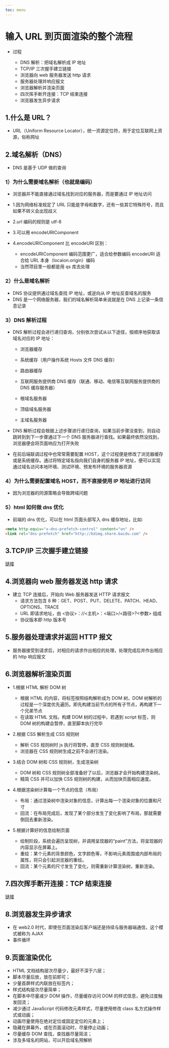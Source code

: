 ```yaml
---
toc: menu
---
```


# 输入 URL 到页面渲染的整个流程

- 过程

  - DNS 解析：把域名解析成 IP 地址
  - TCP/IP 三次握手建立链接
  - 浏览器向 web 服务器发送 http 请求
  - 服务器处理并响应报文
  - 浏览器解析并渲染页面
  - 四次挥手断开连接：TCP 结束连接
  - 浏览器发生异步请求

## 1.什么是 URL？

- URL（Uniform Resource Locator），统一资源定位符，用于定位互联网上资源，俗称网址

## 2.域名解析（DNS）

- DNS 是基于 UDP 做的查询

### 1）为什么需要域名解析（也就是编码）

- 浏览器并不能直接通过域名找到对应的服务器，而是要通过 IP 地址访问

- 1.因为网络标准规定了 URL 只能是字母和数字，还有一些其它特殊符号，而且如果不转义会出现歧义

- 2.url 编码的规则是 utf-8

- 3.可以用 encodeURIComponent

- 4.encodeURIComponent 比 encodeURI 区别：
  - encodeURIComponent 编码范围更广，适合给参数编码
    encodeURI 适合给 URL 本身（locaion.origin）编码
  - 当然项目里一般都是用 qs 库去处理

### 2）什么是域名解析

- DNS 协议提供通过域名查找 IP 地址，或逆向从 IP 地址反查域名的服务
- DNS 是一个网络服务器，我们的域名解析简单来说就是在 DNS 上记录一条信息记录

### 3）DNS 解析过程

- DNS 解析过程会进行递归查询，分别依次尝试从以下途径，按顺序地获取该域名对应的 IP 地址：

  - 浏览器缓存

  - 系统缓存（用户操作系统 Hosts 文件 DNS 缓存）

  - 路由器缓存

  - 互联网服务提供商 DNS 缓存（联通、移动、电信等互联网服务提供商的 DNS 缓存服务器）

  - 根域名服务器

  - 顶级域名服务器

  - 主域名服务器

- DNS 解析过程会根据上述步骤进行递归查询，如果当前步骤没查到，则自动跳转到到下一步骤通过下一个 DNS 服务器进行查找。如果最终依然没找到，浏览器便会将页面响应为打开失败

- 在前后端联调过程中也常常需要配置 HOST，这个过程便是修改了浏览器缓存或是系统缓存。通过将特定域名指向我们自身的服务器 IP 地址，便可以实现通过域名访问本地环境、测试环境、预发布环境的服务器资源

### 4）为什么需要配置域名 HOST，而不直接使用 IP 地址进行访问

- 因为浏览器的同源策略会导致跨域问题

### 5）html 如何做 dns 优化

- 前端的 dns 优化，可以在 html 页面头部写入 dns 缓存地址，比如:

```html
<meta http-equiv="x-dns-prefetch-control" content="on" />
<link rel="dns-prefetch" href="http://bdimg.share.baidu.com" />
```

## 3.TCP/IP 三次握手建立链接

[链接](/base/internet/tcp#3建立连接三次握手)

## 4.浏览器向 web 服务器发送 http 请求

- 建立 TCP 连接后，开始向 Web 服务器发送 HTTP 请求报文
  - 请求方法包含 8 种：GET、POST、PUT、DELETE、PATCH、HEAD、OPTIONS、TRACE
  - URL 即请求地址，由 <协议>：//<主机>：<端口>/<路径>?<参数> 组成
  - 协议版本即 http 版本号

## 5.服务器处理请求并返回 HTTP 报文

- 服务器接受到请求后，对相应的请求作出相应的处理，处理完成后并作出相应的 http 响应报文

## 6.浏览器解析渲染页面

- 1.根据 HTML 解析 DOM 树

  - 根据 HTML 的内容，将标签按照结构解析成为 DOM 树，DOM 树解析的过程是一个深度优先遍历。即先构建当前节点的所有子节点，再构建下一个兄弟节点
  - 在读取 HTML 文档，构建 DOM 树的过程中，若遇到 script 标签，则 DOM 树的构建会暂停，直至脚本执行完毕

- 2.根据 CSS 解析生成 CSS 规则树

  - 解析 CSS 规则树时 js 执行将暂停，直至 CSS 规则树就绪。
  - 浏览器在 CSS 规则树生成之前不会进行渲染。

- 3.结合 DOM 树和 CSS 规则树，生成渲染树

  - DOM 树和 CSS 规则树全部准备好了以后，浏览器才会开始构建渲染树。
  - 精简 CSS 并可以加快 CSS 规则树的构建，从而加快页面相应速度。

- 4.根据渲染树计算每一个节点的信息（布局）

  - 布局：通过渲染树中渲染对象的信息，计算出每一个渲染对象的位置和尺寸
  - 回流：在布局完成后，发现了某个部分发生了变化影响了布局，那就需要倒回去重新渲染。

- 5.根据计算好的信息绘制页面

  - 绘制阶段，系统会遍历呈现树，并调用呈现器的“paint”方法，将呈现器的内容显示在屏幕上。
  - 重绘：某个元素的背景颜色，文字颜色等，不影响元素周围或内部布局的属性，将只会引起浏览器的重绘。
  - 回流：某个元素的尺寸发生了变化，则需重新计算渲染树，重新渲染。

## 7.四次挥手断开连接：TCP 结束连接

[链接](/base/internet/tcp#5断开链接四次挥手四处握手)

## 8.浏览器发生异步请求

- 在 web2.0 时代，即使在页面渲染后客户端还是持续与服务器端通信，这个模式被称为 AJAX
- 事件循环

## 9.页面渲染优化

- HTML 文档结构层次尽量少，最好不深于六层；
- 脚本尽量后放，放在前即可；
- 少量首屏样式内联放在标签内；
- 样式结构层次尽量简单；
- 在脚本中尽量减少 DOM 操作，尽量缓存访问 DOM 的样式信息，避免过度触发回流；
- 减少通过 JavaScript 代码修改元素样式，尽量使用修改 class 名方式操作样式或动画；
- 动画尽量使用在绝对定位或固定定位的元素上；
- 隐藏在屏幕外，或在页面滚动时，尽量停止动画；
- 尽量缓存 DOM 查找，查找器尽量简洁；
- 涉及多域名的网站，可以开启域名预解析
